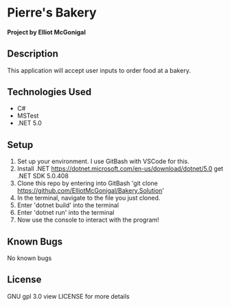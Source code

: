 # Pierre's Bakery
#### Project by Elliot McGonigal
## Description
This application will accept user inputs to order food at a bakery. 
## Technologies Used
* C#
* MSTest
* .NET 5.0
## Setup
1. Set up your environment. I use GitBash with VSCode for this. 
2. Install .NET https://dotnet.microsoft.com/en-us/download/dotnet/5.0 get .NET SDK 5.0.408
3. Clone this repo by entering into GitBash 'git clone https://github.com/ElliotMcGonigal/Bakery.Solution'
4. In the terminal, navigate to the file you just cloned.
5. Enter 'dotnet build' into the terminal
6. Enter 'dotnet run' into the terminal
7. Now use the console to interact with the program!
## Known Bugs
No known bugs
## License
GNU gpl 3.0 view LICENSE for more details
